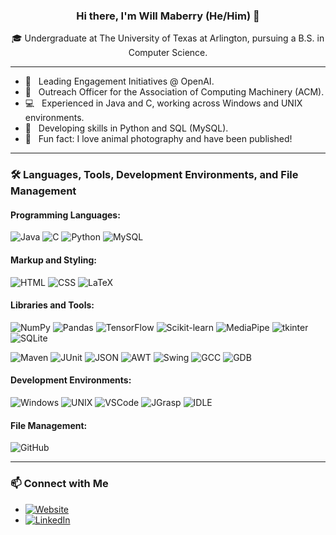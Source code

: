 ### <p align="center">Hi there, I'm Will Maberry (He/Him) 👋</p>

<p align="center">
  🎓 Undergraduate at The University of Texas at Arlington, pursuing a B.S. in Computer Science.
</p>

---


- 🤖 &nbsp; Leading Engagement Initiatives @ OpenAI.
- 📢 &nbsp; Outreach Officer for the Association of Computing Machinery (ACM).
- 💻 &nbsp; Experienced in Java and C, working across Windows and UNIX environments.
- 🌱 &nbsp; Developing skills in Python and SQL (MySQL).
- 📸 &nbsp; Fun fact: I love animal photography and have been published!

---

### 🛠️ Languages, Tools, Development Environments, and File Management


#### Programming Languages:
![Java](https://img.shields.io/badge/Java-%23ED8B00.svg?style=flat&logo=java&logoColor=white)
![C](https://img.shields.io/badge/C-%2300599C.svg?style=flat&logo=c&logoColor=white)
![Python](https://img.shields.io/badge/Python-%233776AB.svg?style=flat&logo=python&logoColor=ffdd54)
![MySQL](https://img.shields.io/badge/MySQL-%234479A1.svg?style=flat&logo=mysql&logoColor=white)

#### Markup and Styling:
![HTML](https://img.shields.io/badge/HTML-%23E34F26.svg?style=flat&logo=html5&logoColor=white)
![CSS](https://img.shields.io/badge/CSS-%231572B6.svg?style=flat&logo=css3&logoColor=white)
![LaTeX](https://img.shields.io/badge/LaTeX-%23008080.svg?style=flat&logo=latex&logoColor=white)

#### Libraries and Tools:
![NumPy](https://img.shields.io/badge/NumPy-%23013243.svg?style=flat&logo=numpy&logoColor=white)
![Pandas](https://img.shields.io/badge/Pandas-%23150458.svg?style=flat&logo=pandas&logoColor=white)
![TensorFlow](https://img.shields.io/badge/TensorFlow-%23FF6F00.svg?style=flat&logo=tensorflow&logoColor=white)
![Scikit-learn](https://img.shields.io/badge/Scikit--learn-%23F7931E.svg?style=flat&logo=scikit-learn&logoColor=white)
![MediaPipe](https://img.shields.io/badge/MediaPipe-%23FF5722.svg?style=flat&logo=google&logoColor=white)
![tkinter](https://img.shields.io/badge/tkinter-%233776AB.svg?style=flat&logo=python&logoColor=white)
![SQLite](https://img.shields.io/badge/SQLite-%23003B57.svg?style=flat&logo=sqlite&logoColor=white)

![Maven](https://img.shields.io/badge/Maven-%23C71A36.svg?style=flat&logo=apachemaven&logoColor=white)
![JUnit](https://img.shields.io/badge/JUnit-%2325A162.svg?style=flat&logo=junit5&logoColor=white)
![JSON](https://img.shields.io/badge/JSON-%23000000.svg?style=flat&logo=json&logoColor=white)
![AWT](https://img.shields.io/badge/AWT-%2300599C.svg?style=flat)
![Swing](https://img.shields.io/badge/Swing-%23F7DF1E.svg?style=flat)
![GCC](https://img.shields.io/badge/GCC-%23D2691E.svg?style=flat&logo=gcc&logoColor=white)
![GDB](https://img.shields.io/badge/GDB-%2300599C.svg?style=flat)

#### Development Environments:
![Windows](https://img.shields.io/badge/Windows-%230078D6.svg?style=flat&logo=windows&logoColor=white)
![UNIX](https://img.shields.io/badge/UNIX-%23FCC624.svg?style=flat&logo=unix&logoColor=black)
![VSCode](https://img.shields.io/badge/VS%20Code-%23007ACC.svg?style=flat&logo=visual-studio-code&logoColor=white)
![JGrasp](https://img.shields.io/badge/JGrasp-%234479A1.svg?style=flat&logo=java&logoColor=white)
![IDLE](https://img.shields.io/badge/IDLE-%233776AB.svg?style=flat&logo=python&logoColor=white)

#### File Management:
![GitHub](https://img.shields.io/badge/GitHub-%2312100E.svg?style=flat&logo=github&logoColor=white)

---

### 📫 Connect with Me

- [![Website](https://img.shields.io/badge/🌐%20My%20Website-%234285F4.svg?&style=flat)](https://dinosaur-oatmeal.github.io/)
- [![LinkedIn](https://img.shields.io/badge/LinkedIn-%230077B5.svg?style=flat&logo=linkedin&logoColor=white)](https://www.linkedin.com/in/will-maberry/)

